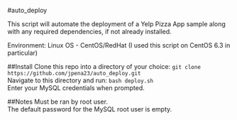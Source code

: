 #auto_deploy

This script will automate the deployment of a Yelp Pizza App sample along with any required dependencies, if not already installed.

Environment: Linux OS - CentOS/RedHat (I used this script on CentOS 6.3 in particular)

##Install
Clone this repo into a directory of your choice: `git clone https://github.com/jpena23/auto_deploy.git` <br /> 
Navigate to this directory and run: `bash deploy.sh` <br /> 
Enter your MySQL credentials when prompted. <br />

##Notes 
Must be ran by root user. <br />
The default password for the MySQL root user is empty. <br />
